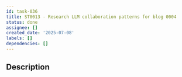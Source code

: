 ```yaml
---
id: task-036
title: ST0013 - Research LLM collaboration patterns for blog 0004
status: done
assignee: []
created_date: '2025-07-08'
labels: []
dependencies: []
---
```


## Description
